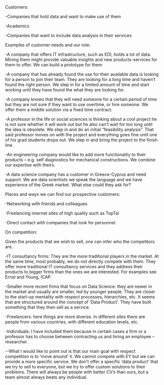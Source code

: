 Customers:

-Companies that hold data and want to make use of them

-Academics

-Companies that want to include data analysis in their services


Examples of customer needs and our role:

-A company that offers IT infrastructure, such as EDI, holds a lot of data. Mining them might provide valuable insights and new products-services for them to offer. We can build a prototype for them

-A company that has already found the use for their available data is looking for a person to join their team. They are looking for a long time and haven’t found the right person. We step in for a limited amount of time and start working until they have found the what they are looking for.

-A company knows that they will need someone for a certain period of time but they are not sure if they want to use overtime, or hire someone. We offer them a middle solution via a fixed time contract.

-A professor in the life or social sciences is thinking about a cool project he is not sure whether it will work out but he also can’t wait for too long until the idea is obsolete. We step in and do an initial “feasibility analysis”.
That said professor moves on with the project and everything goes fine until one of his grad students drops out. We step in and bring the project to the finish line.

-An engineering company would like to add more functionality to their products – e.g. self diagnostics for mechanical constructions. We combine our expertise with theirs. 

-A data science company has a customer in Greece-Cyprus and need support. We are data scientists we speak the language and we have experience of the Greek market. What else could they ask for?


Places and ways we can find our prospective customers:

-Networking with friends and colleagues

-Freelancing internet sites of high quality such as TopTal

-Direct contact with companies that look for personnel.


On competition:

Given the products that we wish to sell, one can infer who the competitors are.

-IT consultancy firms: They are the more traditional players in the market. At the same time, most probably, we do not directly compete with them. They offer more traditional IT consultancy services and they address their products to bigger firms than the ones we are interested. For examples see Ernst and Young, ICAP.

-Smaller more recent firms that focus on Data Science: they are newer in the market and usually are smaller, led by younger people. They are closer to the start-up mentality with respect processes, hierarchies, etc. It seems that are structured around the concept of ‘Data Product’. They have built something that they then sell as a service.

-Freelancers: here things are more diverse. In different sites there are people from various countries, with different education levels, etc.

-Individuals: I have included them because in certain cases a firm or a professor has to choose between contracting us and hiring an employee – researcher.

--What I would like to point out is that our main goal with respect competition is to ‘move around’ it. We cannot compete with EY but we can provide a more specific service. We don’t offer a specific ‘data product’ that we try to sell to everyone, but we try to offer custom solutions to their problems. There will always be people with better CV’s than ours, but a team almost always beats any individual.
